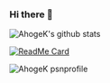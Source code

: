 ### Hi there 👋

<!--
**AhogeK/Ahogek** is a ✨ _special_ ✨ repository because its `README.md` (this file) appears on your GitHub profile.

Here are some ideas to get you started:

- 🔭 I’m currently working on ...
- 🌱 I’m currently learning ...
- 👯 I’m looking to collaborate on ...
- 🤔 I’m looking for help with ...
- 💬 Ask me about ...
- 📫 How to reach me: ...
- 😄 Pronouns: ...
- ⚡ Fun fact: ...
-->

![AhogeK's github stats](https://github-readme-stats.vercel.app/api?username=AhogeK&show_icons=true&theme=radical)

[![ReadMe Card](https://github-readme-stats.vercel.app/api/pin/?username=AhogeK&repo=mimall-web&theme=radical)](https://github.com/AhogeK/mimall-web)

![AhogeK psnprofile](https://card.psnprofiles.com/2/AhogeK.png)
